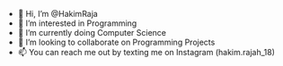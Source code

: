 - 👋 Hi, I’m @HakimRaja
- 👀 I’m interested in Programming 
- 🌱 I’m currently doing Computer Science 
- 💞️ I’m looking to collaborate on Programming Projects 
- 📫 You can reach me out by texting me on Instagram (hakim.rajah_18)

<!---
HakimRaja/HakimRaja is a ✨ special ✨ repository because its `README.md` (this file) appears on your GitHub profile.
You can click the Preview link to take a look at your changes.
--->
